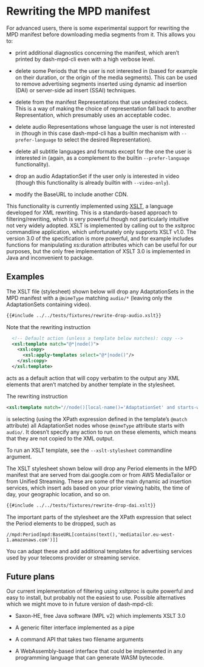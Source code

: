 # Rewriting the MPD manifest

For advanced users, there is some experimental support for rewriting the MPD manifest before
downloading media segments from it. This allows you to:

- print additional diagnostics concerning the manifest, which aren’t printed by dash-mpd-cli even
  with a high verbose level.

- delete some Periods that the user is not interested in (based for example on their duration, or
  the origin of the media segments). This can be used to remove advertising segments inserted using
  dynamic ad insertion (DAI) or server-side ad insert (SSAI) techniques. 

- delete from the manifest Representations that use undesired codecs. This is a way of making the
  choice of representation fall back to another Representation, which presumably uses an
  acceptable codec.
    
- delete audio Representations whose language the user is not interested in (though in this case
  dash-mpd-cli has a builtin mechanism with `--prefer-language` to select the desired
  Representation).
  
- delete all subtitle languages and formats except for the one the user is interested in (again, as
  a complement to the builtin `--prefer-language` functionality).
  
- drop an audio AdaptationSet if the user only is interested in video (though this functionality is
  already builtin with `--video-only`).

- modify the BaseURL to include another CDN.

This functionality is currently implemented using [XSLT](https://en.wikipedia.org/wiki/XSLT), a
language developed for XML rewriting. This is a standards-based approach to filtering/rewriting,
which is very powerful though not particularly intuitive not very widely adopted. XSLT is
implemented by calling out to the xsltproc commandline application, which unfortunately only
supports XSLT v1.0. The version 3.0 of the specification is more powerful, and for example includes
functions for manipulating xs:duration attributes which can be useful for our purposes, but the
only free implementation of XSLT 3.0 is implemented in Java and inconvenient to package.


## Examples

The XSLT file (stylesheet) shown below will drop any AdaptationSets in the MPD manifest with a
`@mimeType` matching `audio/*` (leaving only the AdaptationSets containing video).

```xslt
{{#include ../../tests/fixtures/rewrite-drop-audio.xslt}}
```

Note that the rewriting instruction 

```xml
  <!-- Default action (unless a template below matches): copy -->
  <xsl:template match="@*|node()">
    <xsl:copy>
      <xsl:apply-templates select="@*|node()"/>
    </xsl:copy>
  </xsl:template>
```

acts as a default action that will copy verbatim to the output any XML elements that aren’t matched
by another template in the stylesheet.

The rewriting instruction 

```xml
<xsl:template match="//node()[local-name()='AdaptationSet' and starts-with(@mimeType,'audio/')]" />
```

is selecting (using the XPath expression defined in the template’s `@match` attribute) all
AdaptationSet nodes whose `@mimeType` attribute starts with `audio/`. It doesn’t specify any action
to run on these elements, which means that they are not copied to the XML output.

To run an XSLT template, see the `--xslt-stylesheet` commandline argument.

The XSLT stylesheet shown below will drop any Period elements in the MPD manifest that are served
from dai.google.com or from AWS MediaTailor or from Unified Streaming. These are some of the main
dynamic ad insertion services, which insert ads based on your prior viewing habits, the time of day,
your geographic location, and so on.

```xml
{{#include ../../tests/fixtures/rewrite-drop-dai.xslt}}
```
The important parts of the stylesheet are the XPath expression that select the Period elements to be
dropped, such as 

    //mpd:Period[mpd:BaseURL[contains(text(),'mediatailor.eu-west-1.amazonaws.com')]]

You can adapt these and add additional templates for advertising services used by your telecoms
provider or streaming service.



## Future plans

Our current implementation of filtering using xsltproc is quite powerful and easy to install, but
probably not the easiest to use. Possible alternatives which we might move to in future version of
dash-mpd-cli: 

- Saxon-HE, free Java software (MPL v2) which implements XSLT 3.0

- A generic filter interface implemented as a pipe

- A command API that takes two filename arguments

- A WebAssembly-based interface that could be implemented in any programming language that can
  generate WASM bytecode.





